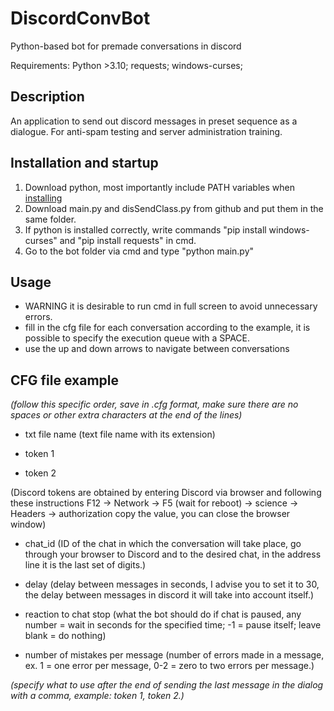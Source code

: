 # DiscordConvBot
Python-based bot for premade conversations in discord

Requirements:
Python >3.10;
requests;
windows-curses;

## Description

An application to send out discord messages in preset sequence as a dialogue. For anti-spam testing and server administration training.

## Installation and startup
1. Download python, most importantly include PATH variables when [installing](https://tutorial.djangogirls.org/en/python_installation/)
2. Download main.py and disSendClass.py from github and put them in the same folder.
3. If python is installed correctly, write commands "pip install windows-curses" and "pip install requests" in cmd.
4. Go to the bot folder via cmd and type "python main.py"

## Usage
- WARNING it is desirable to run cmd in full screen to avoid unnecessary errors.
- fill in the cfg file for each conversation according to the example, it is possible to specify the execution queue with a SPACE.
- use the up and down arrows to navigate between conversations


## CFG file example 
*(follow this specific order, save in .cfg format, make sure there are no spaces or other extra characters at the end of the lines)*

- txt file name     (text file name with its extension)

- token 1

- token 2

(Discord tokens are obtained by entering Discord via browser and following these instructions F12 -> Network -> F5 (wait for reboot) -> science -> Headers -> authorization copy the value, you can close the browser window)
                  
- chat_id           (ID of the chat in which the conversation will take place, go through your browser to Discord and to the desired chat, in the address line it is the last set of digits.)

- delay             (delay between messages in seconds, I advise you to set it to 30, the delay between messages in discord it will take into account itself.)

- reaction to chat stop (what the bot should do if chat is paused, any number = wait in seconds for the specified time; -1 = pause itself; leave blank = do nothing)
- number of mistakes per message (number of errors made in a message, ex. 1 = one error per message, 0-2 = zero to two errors per message.)

*(specify what to use after the end of sending the last message in the dialog with a comma, example: token 1, token 2.)*
